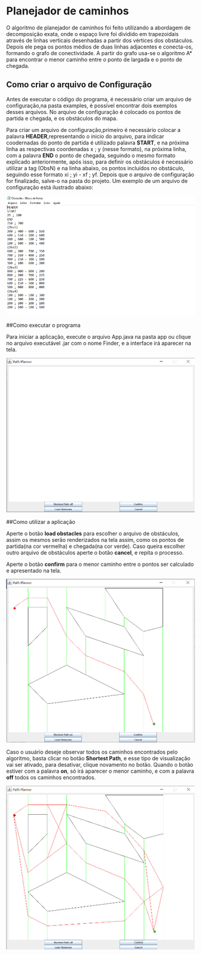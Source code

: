 # Planejador de caminhos 

O algoritmo de planejador de caminhos foi feito utilizando a abordagem de decomposição exata, onde o espaço livre foi dividido em trapezoidais através de linhas 
verticais desenhadas a partir dos vértices dos obstáculos. Depois ele pega os pontos médios de duas linhas adjacentes e conecta-os, formando  o grafo de conectividade. 
A partir do grafo usa-se o algoritmo A* para encontrar o menor caminho entre o ponto de largada e o ponto de chegada. 

## Como criar o arquivo de Configuração
Antes de executar o código do programa, é necessário criar um arquivo de configuração,na pasta examples, é possível encontrar dois exemplos desses arquivos. 
No arquivo de configuração é colocado os pontos de partida e chegada, e os obstáculos do mapa. 

Para criar um arquivo de configuração,primeiro é necessário colocar a palavra **HEADER**,representando o inicio do arquivo, para indicar coodernadas do ponto de partida é utilizado palavra **START**, e na próxima linha as respectivas coordenadas x ; y 
(nesse formato), na próxima linha, com a palavra **END** o ponto de chegada, seguindo o mesmo formato explicado anteriormente, após isso, para definir os obstáculos é necessário utilizar a tag (ObsN) 
e na linha abaixo, os pontos incluídos no obstáculo, seguindo esse formato xi ; yi - xf ; yf. Depois que o arquivo de configuração for finalizado, salve-o na pasta do 
projeto. Um exemplo de um arquivo de configuração está ilustrado abaixo: 

![obstaculos](./images/arquivoConfig.png) 

##Como executar o programa

Para iniciar a aplicação, execute  o arquivo App.java na pasta app ou clique no arquivo executável .jar com o nome Finder, e a interface irá aparecer na tela.

![Tela inicial](./images/tela_inicial.jpeg) 

##Como utilizar a aplicação

Aperte o botão **load obstacles** para escolher o arquivo de obstáculos, assim os mesmos serão renderizados na tela assim, como os pontos de partida(na cor vermelha) 
e chegada(na cor verde). Caso queira escolher outro arquivo de obstáculos aperte o botão **cancel**, e repita o processo. 

Aperte o botão **confirm** para o menor caminho entre o pontos ser calculado e apresentado na tela.

![Menor caminho](./images/menorCaminho.jpeg) 

Caso o usuário deseje observar todos os caminhos encontrados pelo algoritmo, basta clicar no botão **Shortest Path**, e esse tipo de visualização vai ser ativado, para 
desativar, clique novamento no botão. Quando o  botão estiver com a palavra **on**, só irá aparecer o menor caminho, e com a palavra **off** todos os caminhos encontrados. 

![Caminhos](./images/caminhos.jpeg)